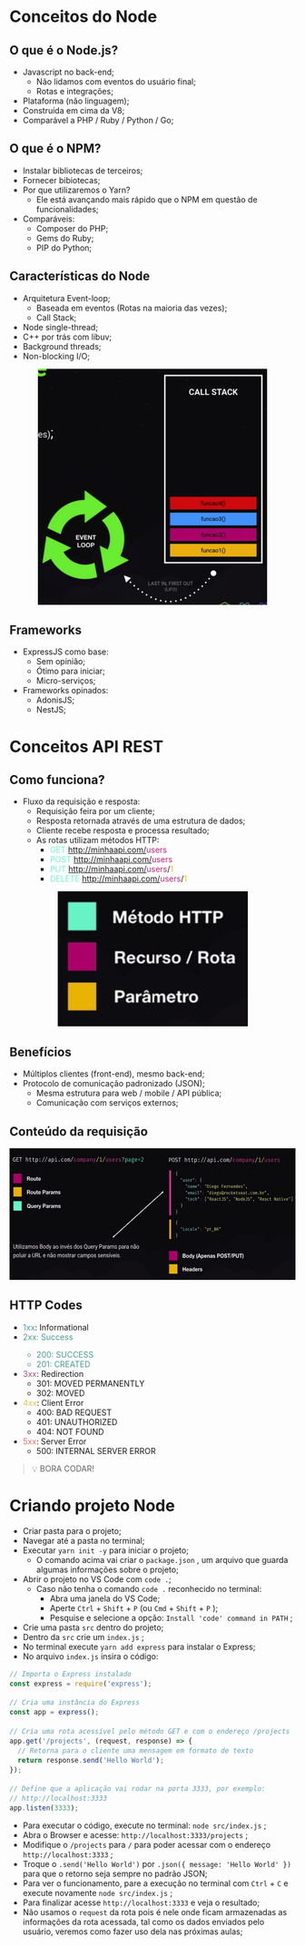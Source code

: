 # Conceitos do Node

## O que é o Node.js?

- Javascript no back-end;
  - Não lidamos com eventos do usuário final;
  - Rotas e integrações;
- Plataforma (não linguagem);
- Construída em cima da V8;
- Comparável a PHP / Ruby / Python / Go;

## O que é o NPM?

- Instalar bibliotecas de terceiros;
- Fornecer bibiotecas;
- Por que utilizaremos o Yarn?
  - Ele está avançando mais rápido que o NPM em questão de funcionalidades;
- Comparáveis:
  - Composer do PHP;
  - Gems do Ruby;
  - PIP do Python;

## Características do Node

- Arquitetura Event-loop;
  - Baseada em eventos (Rotas na maioria das vezes);
  - Call Stack;
- Node single-thread;
- C++ por trás com libuv;
- Background threads;
- Non-blocking I/O;

<p align="center">
  <img src="../readme/call-stack.png" width="404" height="416">
</p>

## Frameworks

- ExpressJS como base:
  - Sem opinião;
  - Ótimo para iniciar;
  - Micro-serviços;
- Frameworks opinados:
  - AdonisJS;
  - NestJS;

# Conceitos API REST

## Como funciona?

- Fluxo da requisição e resposta:
  - Requisição feira por um cliente;
  - Resposta retornada através de uma estrutura de dados;
  - Cliente recebe resposta e processa resultado;
  - As rotas utilizam métodos HTTP:
    - <span style="color: #75f3d0;">GET</span> http://minhaapi.com/<span style="color: #BB227B;">users</span>
    - <span style="color: #75f3d0;">POST</span> http://minhaapi.com/<span style="color: #BB227B;">users</span>
    - <span style="color: #75f3d0;">PUT</span> http://minhaapi.com/<span style="color: #BB227B;">users</span>/<span style="color: #EDBE00;">1</span>
    - <span style="color: #75f3d0;">DELETE</span> http://minhaapi.com/<span style="color: #BB227B;">users</span>/<span style="color: #EDBE00;">1</span>

<p align="center">
  <img src="../readme/routes-resources.png">
</p>

## Benefícios

- Múltiplos clientes (front-end), mesmo back-end;
- Protocolo de comunicação padronizado (JSON);
  - Mesma estrutura para web / mobile / API pública;
  - Comunicação com serviços externos;

## Conteúdo da requisição

<p align="center">
  <img src="../readme/request-content.png" width="572" height="232">
</p>

## HTTP Codes

- <span style="color: #5097C2;">1xx</span>: Informational
- <span style="color: #489C8E;">2xx: Success
  - 200: SUCCESS
  - 201: CREATED
- <span style="color: #AD4A81;">3xx</span>: Redirection
  - 301: MOVED PERMANENTLY
  - 302: MOVED
- <span style="color: #E4C547;">4xx</span>: Client Error
  - 400: BAD REQUEST
  - 401: UNAUTHORIZED
  - 404: NOT FOUND
- <span style="color: #EF6E64;">5xx</span>: Server Error
  - 500: INTERNAL SERVER ERROR

> 💡 BORA CODAR!

# Criando projeto Node

- Criar pasta para o projeto;
- Navegar até a pasta no terminal;
- Executar `yarn init -y` para iniciar o projeto;
  - O comando acima vai criar o `package.json` , um arquivo que guarda algumas informações sobre o projeto;
- Abrir o projeto no VS Code com `code .`;
  - Caso não tenha o comando `code .` reconhecido no terminal:
    - Abra uma janela do VS Code;
    - Aperte `Ctrl` + `Shift` + `P` (ou `Cmd` + `Shift` + `P` );
    - Pesquise e selecione a opção: `Install 'code' command in PATH` ;
- Crie uma pasta `src` dentro do projeto;
- Dentro da `src` crie um `index.js` ;
- No terminal execute `yarn add express` para instalar o Express;
- No arquivo `index.js` insira o código:

```jsx
// Importa o Express instalado
const express = require('express');

// Cria uma instância do Express
const app = express();

// Cria uma rota acessível pelo método GET e com o endereço /projects
app.get('/projects', (request, response) => {
  // Retorna para o cliente uma mensagem em formato de texto
  return response.send('Hello World');
});

// Define que a aplicação vai rodar na porta 3333, por exemplo:
// http://localhost:3333
app.listen(3333);
```

- Para executar o código, execute no terminal: `node src/index.js` ;
- Abra o Browser e acesse: `http://localhost:3333/projects` ;
- Modifique o `/projects` para `/` para poder acessar com o endereço `http://localhost:3333` ;
- Troque o `.send('Hello World')` por `.json({ message: 'Hello World' })` para que o retorno seja sempre no padrão JSON;
- Para ver o funcionamento, pare a execução no terminal com `Ctrl` + `C` e execute novamente `node src/index.js` ;
- Para finalizar acesse `http://localhost:3333` e veja o resultado;
- Não usamos o `request` da rota pois é nele onde ficam armazenadas as informações da rota acessada, tal como os dados enviados pelo usuário, veremos como fazer uso dela nas próximas aulas;